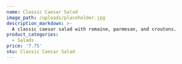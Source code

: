 ```yaml
---
name: Classic Caesar Salad
image_path: /uploads/placeholder.jpg
description_markdown: >-
  A classic caesar salad with romaine, parmesan, and croutons. 
product_categories:
  - Salads
price: '7.75'
sku: Classic Caesar Salad
---
```

